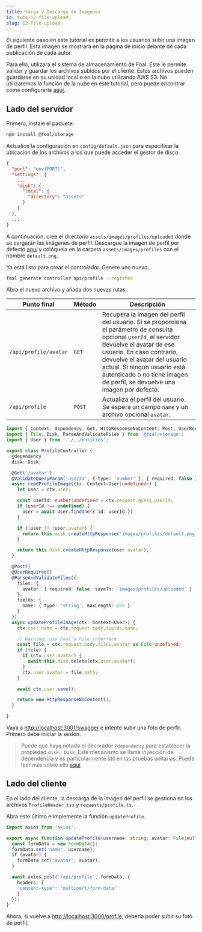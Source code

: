 ```yaml
---
title: Carga y Descarga de Imágenes
id: tuto-12-file-upload
slug: 12-file-upload
---
```


El siguiente paso en este tutorial es permitir a los usuarios subir una imagen de perfil. Esta imagen se mostrará en la página de inicio delante de cada publicación de cada autor.

Para ello, utilizará el sistema de almacenamiento de Foal. Éste le permite validar y guardar los archivos subidos por el cliente. Estos archivos pueden guardarse en su unidad local o en la nube utilizando AWS S3. No utilizaremos la función de la nube en este tutorial, pero puede encontrar cómo configurarla [aquí](../../file-system/local-and-cloud-storage.md).

## Lado del servidor

Primero, instale el paquete. 

```bash
npm install @foal/storage
```

Actualice la configuración en `config/default.json` para especificar la ubicación de los archivos a los que puede acceder el gestor de disco.

```json
{
  "port": "env(PORT)",
  "settings": {
    ...
    "disk": {
      "local": {
        "directory": "assets"
      }
    }
  },
  ...
}
```

A continuación, cree el directorio `assets/images/profiles/uploaded` donde se cargarán las imágenes de perfil. Descargue la imagen de perfil por defecto [aquí](./assets/default.png) y colóquela en la carpeta `assets/images/profiles` con el nombre `default.png`.

Ya está listo para crear el controlador. Genere uno nuevo.

```bash
foal generate controller api/profile --register
```

Abra el nuevo archivo y añada dos nuevas rutas.

| Punto final | Método | Descripción |
| --- | --- | --- |
| `/api/profile/avatar` | `GET` | Recupera la imagen del perfil del usuario. Si se proporciona el parámetro de consulta opcional `userId`, el servidor devuelve el avatar de ese usuario. En caso contrario, devuelve el avatar del usuario actual. Si ningún usuario está autenticado o no tiene imagen de perfil, se devuelve una imagen por defecto. |
| `/api/profile` | `POST` | Actualiza el perfil del usuario. Se espera un campo `name` y un archivo opcional `avatar`. |

```typescript
import { Context, dependency, Get, HttpResponseNoContent, Post, UserRequired, ValidateQueryParam } from '@foal/core';
import { File, Disk, ParseAndValidateFiles } from '@foal/storage';
import { User } from '../../entities';

export class ProfileController {
  @dependency
  disk: Disk;

  @Get('/avatar')
  @ValidateQueryParam('userId', { type: 'number' }, { required: false })
  async readProfileImage(ctx: Context<User|undefined>) {
    let user = ctx.user;

    const userId: number|undefined = ctx.request.query.userId;
    if (userId !== undefined) {
      user = await User.findOne({ id: userId })
    }

    if (!user || !user.avatar) {
      return this.disk.createHttpResponse('images/profiles/default.png');
    }

    return this.disk.createHttpResponse(user.avatar);
  }

  @Post()
  @UserRequired()
  @ParseAndValidateFiles({
    files: {
      avatar: { required: false, saveTo: 'images/profiles/uploaded' }
    },
    fields: {
      name: { type: 'string', maxLength: 255 }
    }
  })
  async updateProfileImage(ctx: Context<User>) {
    ctx.user.name = ctx.request.body.fields.name;

    // Warning: use Foal's File interface
    const file = ctx.request.body.files.avatar as File|undefined;
    if (file) {
      if (ctx.user.avatar) {
        await this.disk.delete(ctx.user.avatar);
      }
      ctx.user.avatar = file.path;
    }

    await ctx.user.save();

    return new HttpResponseNoContent();
  }

}

```

Vaya a [http://localhost:3001/swagger](http://localhost:3001/swagger) e intente subir una foto de perfil. Primero debe iniciar la sesión.

> Puede que haya notado el decorador `@dependency` para establecer la propiedad `disk: Disk`. Este mecanismo se llama inyección de dependencia y es particularmente útil en las pruebas unitarias. Puede leer más sobre ello [aquí](../../architecture/architecture-overview.md)

## Lado del cliente

En el lado del cliente, la descarga de la imagen del perfil se gestiona en los archivos `ProfileHeader.tsx` y `requests/profile.ts`.

Abra este último e implemente la función `updateProfile`.

```typescript
import axios from 'axios';

export async function updateProfile(username: string, avatar: File|null): Promise<void> {
  const formData = new FormData();
  formData.set('name', username);
  if (avatar) {
    formData.set('avatar', avatar);
  }

  await axios.post('/api/profile', formData, {
    headers: {
    'content-type': 'multipart/form-data'
    }
  });
}
```

Ahora, si vuelve a [http://localhost:3000/profile](http://localhost:3000/profile), debería poder subir su foto de perfil.